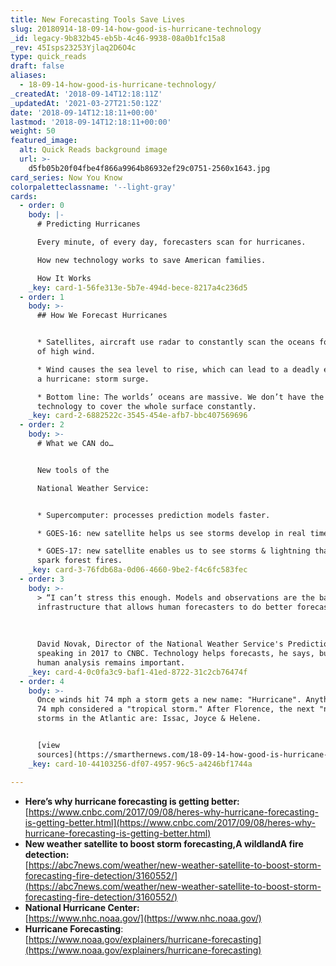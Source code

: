 ```yaml
---
title: New Forecasting Tools Save Lives
slug: 20180914-18-09-14-how-good-is-hurricane-technology
_id: legacy-9b832b45-eb5b-4c46-9938-08a0b1fc15a8
_rev: 45Isps23253Yjlaq2D6O4c
type: quick_reads
draft: false
aliases:
  - 18-09-14-how-good-is-hurricane-technology/
_createdAt: '2018-09-14T12:18:11Z'
_updatedAt: '2021-03-27T21:50:12Z'
date: '2018-09-14T12:18:11+00:00'
lastmod: '2018-09-14T12:18:11+00:00'
weight: 50
featured_image:
  alt: Quick Reads background image
  url: >-
    d5fb05b20f04fbe4f866a9964b86932ef29c0751-2560x1643.jpg
card_series: Now You Know
colorpaletteclassname: '--light-gray'
cards:
  - order: 0
    body: |-
      # Predicting Hurricanes

      Every minute, of every day, forecasters scan for hurricanes.

      How new technology works to save American families.

      How It Works
    _key: card-1-56fe313e-5b7e-494d-bece-8217a4c236d5
  - order: 1
    body: >-
      ## How We Forecast Hurricanes


      * Satellites, aircraft use radar to constantly scan the oceans for areas
      of high wind.

      * Wind causes the sea level to rise, which can lead to a deadly effect of
      a hurricane: storm surge.

      * Bottom line: The worlds’ oceans are massive. We don’t have the
      technology to cover the whole surface constantly.
    _key: card-2-6882522c-3545-454e-afb7-bbc407569696
  - order: 2
    body: >-
      # What we CAN do…


      New tools of the  

      National Weather Service:


      * Supercomputer: processes prediction models faster.

      * GOES-16: new satellite helps us see storms develop in real time.

      * GOES-17: new satellite enables us to see storms & lightning that can
      spark forest fires.
    _key: card-3-76fdb68a-0d06-4660-9be2-f4c6fc583fec
  - order: 3
    body: >-
      > “I can’t stress this enough. Models and observations are the base
      infrastructure that allows human forecasters to do better forecasts.”  
        
        
        
      David Novak, Director of the National Weather Service's Prediction Center,
      speaking in 2017 to CNBC. Technology helps forecasts, he says, but the
      human analysis remains important.
    _key: card-4-0c0fa3c9-baf1-41ed-8722-31c2cb76474f
  - order: 4
    body: >-
      Once winds hit 74 mph a storm gets a new name: "Hurricane". Anything below
      74 mph considered a "tropical storm." After Florence, the next "named"
      storms in the Atlantic are: Issac, Joyce & Helene.


      [view
      sources](https://smarthernews.com/18-09-14-how-good-is-hurricane-technology/)
    _key: card-10-44103256-df07-4957-96c5-a4246bf1744a

---
```

* **Here’s why hurricane forecasting is getting better:**  
[https://www.cnbc.com/2017/09/08/heres-why-hurricane-forecasting-is-getting-better.html](https://www.cnbc.com/2017/09/08/heres-why-hurricane-forecasting-is-getting-better.html)
* **New weather satellite to boost storm forecasting,A wildlandA fire detection:**  
[https://abc7news.com/weather/new-weather-satellite-to-boost-storm-forecasting-fire-detection/3160552/](https://abc7news.com/weather/new-weather-satellite-to-boost-storm-forecasting-fire-detection/3160552/)
* **National Hurricane Center:**  
[https://www.nhc.noaa.gov/](https://www.nhc.noaa.gov/)
* **Hurricane Forecasting**:  
[https://www.noaa.gov/explainers/hurricane-forecasting](https://www.noaa.gov/explainers/hurricane-forecasting)